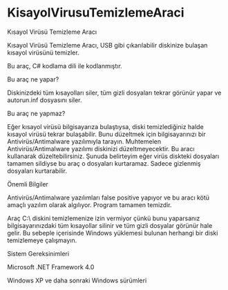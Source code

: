 # KisayolVirusuTemizlemeAraci
Kısayol Virüsü Temizleme Aracı

Kısayol Virüsü Temizleme Aracı, USB gibi çıkarılabilir diskinize bulaşan kısayol virüsünü temizler.

Bu araç, C# kodlama dili ile kodlanmıştır.

Bu araç ne yapar?

Diskinizdeki tüm kısayolları siler, tüm gizli dosyaları tekrar görünür yapar ve autorun.inf dosyasını siler.

Bu araç ne yapmaz?

Eğer kısayol virüsü bilgisayarıza bulaştıysa, diski temizlediğiniz halde kısayol virüsü tekrar bulaşabilir. Bunu düzeltmek için bilgisayarınızı bir Antivirüs/Antimalware yazılımıyla tarayın. Muhtemelen Antivirüs/Antimalware yazılımı diskinizi düzeltmeyecektir. Bu aracı kullanarak düzeltebilirsiniz. Şunuda belirteyim eğer virüs diskteki dosyaları tamamen sildiyse bu araç o dosyaları kurtaramaz. Sadece gizlenmiş dosyaları kurtarabilir.

Önemli Bilgiler

Antivirüs/Antimalware yazılımları false positive yapıyor ve bu aracı kötü amaçlı yazılım olarak algılıyor. Program tamamen temizdir.

Araç C:\ diskini temizlemenize izin vermiyor çünkü bunu yaparsanız bilgisayarınızdaki tüm kısayollar silinir ve tüm gizli dosyalar görünür hale gelir. Bu sebeple içerisinde Windows yüklemesi bulunan herhangi bir diski temizlemeye çalışmayın.

Sistem Gereksinimleri

Microsoft .NET Framework 4.0

Windows XP ve daha sonraki Windows sürümleri
